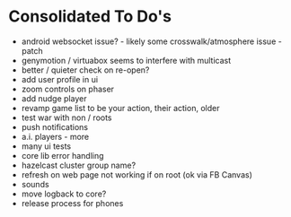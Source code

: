 Consolidated To Do's
====================

- android websocket issue? - likely some crosswalk/atmosphere issue - patch
- genymotion / virtuabox seems to interfere with multicast
-  better / quieter check on re-open?
- add user profile in ui
- zoom controls on phaser
- add nudge player
- revamp game list to be your action, their action, older
- test war with non / roots
- push notifications
- a.i. players - more
- many ui tests
- core lib error handling
- hazelcast cluster group name?
- refresh on web page not working if on root (ok via FB Canvas)
- sounds
-  move logback to core?
- release process for phones

